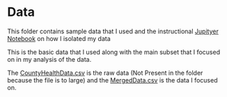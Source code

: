 # Data
This folder contains sample data that I used and the instructional [Jupityer Notebook](https://github.com/ashera17/ENGL-105-Unit-3/blob/main/Data/Unit%203%20Project.ipynb) on how I isolated my data

This is the basic data that I used along with the main subset that I focused on in my analysis of the data.

The [CountyHealthData.csv](https://github.com/ashera17/ENGL-105-Unit-3/blob/main/CountyHealthData.csv) is the raw data (Not Present in the folder because the file is to large) and the [MergedData.csv](https://github.com/ashera17/ENGL-105-Unit-3/blob/main/Data/MergedData.csv) is the data I focused on.
